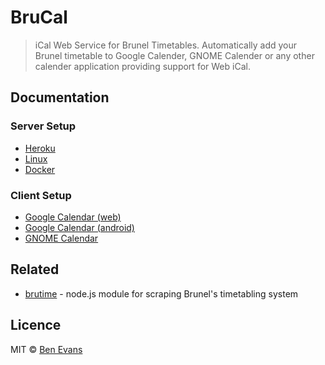 # BruCal

> iCal Web Service for Brunel Timetables. Automatically add your Brunel timetable to Google Calender, GNOME Calender or any other calender application providing support for Web iCal.

## Documentation

### Server Setup

* [Heroku](docs/setup-server/heroku.md)
* [Linux](docs/setup-server/linux.md)
* [Docker](docs/setup-server/docker.md)

### Client Setup

* [Google Calendar (web)](docs/setup-client/google-calendar-web.md)
* [Google Calendar (android)](docs/setup-client/google-calendar-android.md)
* [GNOME Calendar](docs/setup-client/gnome-calendar.md)

## Related

* [brutime](https://github.com/bencevans/brutime) - node.js module for scraping Brunel's timetabling system

## Licence

MIT &copy; [Ben Evans](https://bencevans.io)